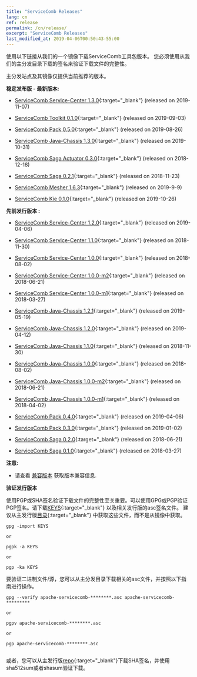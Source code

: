 ```yaml
---
title: "ServiceComb Releases"
lang: cn
ref: release
permalink: /cn/release/
excerpt: "ServiceComb Releases"
last_modified_at: 2019-04-06T00:50:43-55:00
---
```


使用以下链接从我们的一个镜像下载ServiceComb工具包版本。 您必须使用从我们的主分发目录下载的签名来验证下载文件的完整性。

主分发站点及其镜像仅提供当前推荐的版本。


**稳定发布版 - 最新版本:**

* [ServiceComb Service-Center 1.3.0](https://apache.org/dyn/closer.cgi/servicecomb/servicecomb-service-center/1.3.0/){:target="_blank"} (released on 2019-11-07)

* [ServiceComb Toolkit 0.1.0](https://apache.org/dyn/closer.cgi/servicecomb/servicecomb-toolkit/0.1.0/){:target="_blank"} (released on 2019-09-03)

* [ServiceComb Pack 0.5.0](https://apache.org/dyn/closer.cgi/servicecomb/servicecomb-pack/0.5.0/){:target="_blank"} (released on 2019-08-26)

* [ServiceComb Java-Chassis 1.3.0](https://apache.org/dyn/closer.cgi/servicecomb/servicecomb-java-chassis/1.3.0/){:target="_blank"} (released on 2019-10-31)

* [ServiceComb Saga Actuator 0.3.0](https://apache.org/dyn/closer.cgi/servicecomb/servicecomb-saga-actuator/0.3.0/){:target="_blank"} (released on 2018-12-18)

* [ServiceComb Saga 0.2.1](https://apache.org/dyn/closer.cgi/servicecomb/servicecomb-saga/0.2.1/){:target="_blank"} (released on 2018-11-23)

* [ServiceComb Mesher 1.6.3](https://apache.org/dyn/closer.cgi/servicecomb/servicecomb-mesher/1.6.3/){:target="_blank"} (released on 2019-9-9)

* [ServiceComb Kie 0.1.0](https://apache.org/dyn/closer.cgi/servicecomb/servicecomb-kie/0.1.0/){:target="_blank"} (released on 2019-10-26)

**先前发行版本 :**

* [ServiceComb Service-Center 1.2.0](https://apache.org/dyn/closer.cgi/servicecomb/servicecomb-service-center/1.2.0/){:target="_blank"} (released on 2019-04-06)
* [ServiceComb Service-Center 1.1.0](https://apache.org/dyn/closer.cgi/servicecomb/servicecomb-service-center/1.1.0/){:target="_blank"} (released on 2018-11-30)
* [ServiceComb Service-Center 1.0.0](http://archive.apache.org/dist/incubator/servicecomb/incubator-servicecomb-service-center/1.0.0/){:target="_blank"} (released on 2018-08-02)
* [ServiceComb Service-Center 1.0.0-m2](http://archive.apache.org/dist/incubator/servicecomb/incubator-servicecomb-service-center/1.0.0-m2/){:target="_blank"} (released on 2018-06-21)
* [ServiceComb Service-Center 1.0.0-m1](http://archive.apache.org/dist/incubator/servicecomb/incubator-servicecomb-service-center/1.0.0-m1/){:target="_blank"} (released on 2018-03-27)

* [ServiceComb Java-Chassis 1.2.1](https://apache.org/dyn/closer.cgi/servicecomb/servicecomb-java-chassis/1.2.1/){:target="_blank"} (released on 2019-05-19)
* [ServiceComb Java-Chassis 1.2.0](https://apache.org/dyn/closer.cgi/servicecomb/servicecomb-java-chassis/1.2.0/){:target="_blank"} (released on 2019-04-12)
* [ServiceComb Java-Chassis 1.1.0](https://apache.org/dyn/closer.cgi/servicecomb/servicecomb-java-chassis/1.1.0/){:target="_blank"} (released on 2018-11-30)
* [ServiceComb Java-Chassis 1.0.0](http://archive.apache.org/dist/incubator/servicecomb/incubator-servicecomb-java-chassis/1.0.0/){:target="_blank"} (released on 2018-08-02)
* [ServiceComb Java-Chassis 1.0.0-m2](http://archive.apache.org/dist/incubator/servicecomb/incubator-servicecomb-java-chassis/1.0.0-m2/){:target="_blank"} (released on 2018-06-21)
* [ServiceComb Java-Chassis 1.0.0-m1](http://archive.apache.org/dist/incubator/servicecomb/incubator-servicecomb-java-chassis/1.0.0-m1/){:target="_blank"} (released on 2018-04-02)

* [ServiceComb Pack 0.4.0](https://apache.org/dyn/closer.cgi/servicecomb/servicecomb-pack/0.4.0/){:target="_blank"} (released on 2019-04-06)
* [ServiceComb Pack 0.3.0](https://apache.org/dyn/closer.cgi/servicecomb/servicecomb-pack/0.3.0/){:target="_blank"} (released on 2019-01-02)
* [ServiceComb Saga 0.2.0](http://archive.apache.org/dist/incubator/servicecomb/incubator-servicecomb-saga/0.2.0/){:target="_blank"} (released on 2018-06-21)
* [ServiceComb Saga 0.1.0](http://archive.apache.org/dist/incubator/servicecomb/incubator-servicecomb-saga/0.1.0/){:target="_blank"} (released on 2018-03-27)


**注意:**
  - 请查看 [兼容版本](/release/compatibleversion) 获取版本兼容信息.


**验证发行版本**

使用PGP或SHA签名验证下载文件的完整性至关重要。可以使用GPG或PGP验证PGP签名。请下载[KEYS](https://www.apache.org/dist/servicecomb/KEYS){:target="_blank"} 以及相关发行版的asc签名文件。 建议从主发行版[目录](https://www.apache.org/dist/servicecomb/){:target="_blank"} 中获取这些文件，而不是从镜像中获取。
 ```
 gpg -import KEYS

 or

 pgpk -a KEYS

 or

 pgp -ka KEYS

```

要验证二进制文件/源，您可以从主分发目录下载相关的asc文件，并按照以下指南进行操作。

```
gpg --verify apache-servicecomb-********.asc apache-servicecomb-*********

or

pgpv apache-servicecomb-********.asc

or

pgp apache-servicecomb-********.asc


```

或者，您可以从主发行版[repo](https://www.apache.org/dist/servicecomb/){:target="_blank"}下载SHA签名，并使用sha512sum或者shasum验证下载。
